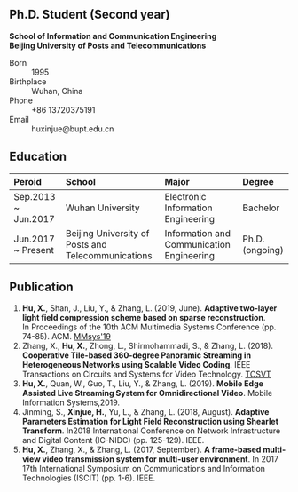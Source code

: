 ## Ph.D. Student (Second year)
 **School of Information and Communication Engineering** <br>
 **Beijing University of Posts and Telecommunications**

<dl>
<dt>Born</dt>
<dd>1995</dd>
<dt>Birthplace</dt>
<dd>Wuhan, China</dd>
<dt>Phone</dt>
<dd>+86 13720375191</dd>
<dt>Email</dt>
<dd>huxinjue@bupt.edu.cn</dd>
</dl>

## Education

|       Peroid              |      School       | Major | Degree |
|:--------------------------|:---------------------------|:--------------|:------------|
| Sep.2013 ~ Jun.2017 | Wuhan University  | Electronic Information Engineering | Bachelor |
| Jun.2017 ~ Present  | Beijing University of Posts and Telecommunications | Information and Communication Engineering  | Ph.D. (ongoing) |

## Publication
1.  **Hu, X.**, Shan, J., Liu, Y., & Zhang, L. (2019, June). **Adaptive two-layer light field compression scheme based on sparse reconstruction**. In Proceedings of the 10th ACM Multimedia Systems Conference (pp. 74-85). ACM. [MMsys'19](https://dl.acm.org/citation.cfm?id=3306228)
2.  Zhang, X., **Hu, X.**, Zhong, L., Shirmohammadi, S., & Zhang, L. (2018). **Cooperative Tile-based 360-degree Panoramic Streaming in Heterogeneous Networks using Scalable Video Coding**. IEEE Transactions on Circuits and Systems for Video Technology. [TCSVT](https://ieeexplore.ieee.org/abstract/document/8576614)
3.  **Hu, X.**, Quan, W., Guo, T., Liu, Y., & Zhang, L. (2019). **Mobile Edge Assisted Live Streaming System for Omnidirectional Video**. Mobile Information Systems,2019.
4.  Jinming, S., **Xinjue, H.**, Yu, L., & Zhang, L. (2018, August). **Adaptive Parameters Estimation for Light Field Reconstruction using Shearlet Transform**. In2018 International Conference on Network Infrastructure and Digital Content (IC-NIDC) (pp. 125-129). IEEE.
5.  **Hu, X.**, Zhang, X., & Zhang, L. (2017, September). **A frame-based multi-view video transmission system for multi-user environment**. In 2017 17th International Symposium on Communications and Information Technologies (ISCIT) (pp. 1-6). IEEE.